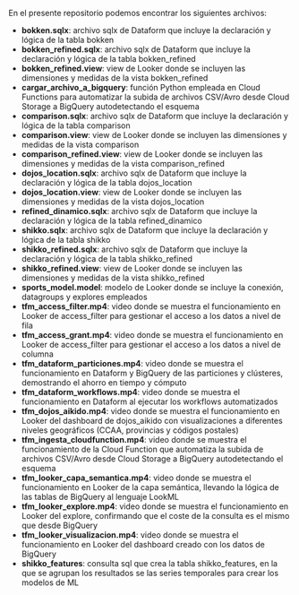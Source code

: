 En el presente repositorio podemos encontrar los siguientes archivos:

- **bokken.sqlx**: archivo sqlx de Dataform que incluye la declaración y lógica de la tabla bokken  
- **bokken_refined.sqlx**: archivo sqlx de Dataform que incluye la declaración y lógica de la tabla bokken_refined  
- **bokken_refined.view**: view de Looker donde se incluyen las dimensiones y medidas de la vista bokken_refined  
- **cargar_archivo_a_bigquery**: función Python empleada en Cloud Functions para automatizar la subida de archivos CSV/Avro desde Cloud Storage a BigQuery autodetectando el esquema  
- **comparison.sqlx**: archivo sqlx de Dataform que incluye la declaración y lógica de la tabla comparison  
- **comparison.view**: view de Looker donde se incluyen las dimensiones y medidas de la vista comparison  
- **comparison_refined.view**: view de Looker donde se incluyen las dimensiones y medidas de la vista comparison_refined  
- **dojos_location.sqlx**: archivo sqlx de Dataform que incluye la declaración y lógica de la tabla dojos_location  
- **dojos_location.view**: view de Looker donde se incluyen las dimensiones y medidas de la vista dojos_location  
- **refined_dinamico.sqlx**: archivo sqlx de Dataform que incluye la declaración y lógica de la tabla refined_dinamico  
- **shikko.sqlx**: archivo sqlx de Dataform que incluye la declaración y lógica de la tabla shikko  
- **shikko_refined.sqlx**: archivo sqlx de Dataform que incluye la declaración y lógica de la tabla shikko_refined  
- **shikko_refined.view**: view de Looker donde se incluyen las dimensiones y medidas de la vista shikko_refined  
- **sports_model.model**: modelo de Looker donde se incluye la conexión, datagroups y explores empleados  
- **tfm_access_filter.mp4**: video donde se muestra el funcionamiento en Looker de access_filter para gestionar el acceso a los datos a nivel de fila  
- **tfm_access_grant.mp4**: video donde se muestra el funcionamiento en Looker de access_filter para gestionar el acceso a los datos a nivel de columna  
- **tfm_dataform_particiones.mp4**: video donde se muestra el funcionamiento en Dataform y BigQuery de las particiones y clústeres, demostrando el ahorro en tiempo y cómputo  
- **tfm_dataform_workflows.mp4**: video donde se muestra el funcionamiento en Dataform al ejecutar los workflows automatizados  
- **tfm_dojos_aikido.mp4**: video donde se muestra el funcionamiento en Looker del dashboard de dojos_aikido con visualizaciones a diferentes niveles geográficos (CCAA, provincias y códigos postales)  
- **tfm_ingesta_cloudfunction.mp4**: video donde se muestra el funcionamiento de la Cloud Function que automatiza la subida de archivos CSV/Avro desde Cloud Storage a BigQuery autodetectando el esquema  
- **tfm_looker_capa_semantica.mp4**: video donde se muestra el funcionamiento en Looker de la capa semántica, llevando la lógica de las tablas de BigQuery al lenguaje LookML  
- **tfm_looker_explore.mp4**: video donde se muestra el funcionamiento en Looker del explore, confirmando que el coste de la consulta es el mismo que desde BigQuery  
- **tfm_looker_visualizacion.mp4**: video donde se muestra el funcionamiento en Looker del dashboard creado con los datos de BigQuery
- **shikko_features**: consulta sql que crea la tabla shikko_features, en la que se agrupan los resultados se las series temporales para crear los modelos de ML

